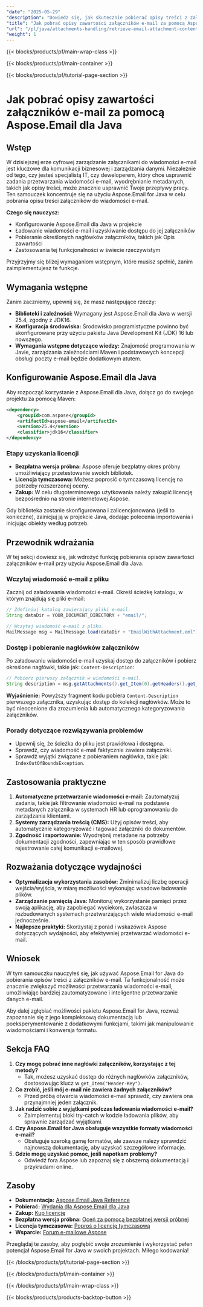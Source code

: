 ```yaml
---
"date": "2025-05-29"
"description": "Dowiedz się, jak skutecznie pobierać opisy treści z załączników e-mail za pomocą Aspose.Email dla Java. Ulepsz swój przepływ pracy dzięki temu potężnemu rozwiązaniu do obsługi załączników e-mail."
"title": "Jak pobrać opisy zawartości załączników e-mail za pomocą Aspose.Email dla Java"
"url": "/pl/java/attachments-handling/retrieve-email-attachment-content-descriptions-aspose-email-java/"
"weight": 1
---
```


{{< blocks/products/pf/main-wrap-class >}}

{{< blocks/products/pf/main-container >}}

{{< blocks/products/pf/tutorial-page-section >}}
# Jak pobrać opisy zawartości załączników e-mail za pomocą Aspose.Email dla Java

## Wstęp
W dzisiejszej erze cyfrowej zarządzanie załącznikami do wiadomości e-mail jest kluczowe dla komunikacji biznesowej i zarządzania danymi. Niezależnie od tego, czy jesteś specjalistą IT, czy deweloperem, który chce usprawnić zadania przetwarzania wiadomości e-mail, wyodrębnianie metadanych, takich jak opisy treści, może znacznie usprawnić Twoje przepływy pracy. Ten samouczek koncentruje się na użyciu Aspose.Email for Java w celu pobrania opisu treści załączników do wiadomości e-mail.

**Czego się nauczysz:**
- Konfigurowanie Aspose.Email dla Java w projekcie
- Ładowanie wiadomości e-mail i uzyskiwanie dostępu do jej załączników
- Pobieranie określonych nagłówków załączników, takich jak Opis zawartości
- Zastosowania tej funkcjonalności w świecie rzeczywistym

Przyjrzyjmy się bliżej wymaganiom wstępnym, które musisz spełnić, zanim zaimplementujesz te funkcje.

## Wymagania wstępne
Zanim zaczniemy, upewnij się, że masz następujące rzeczy:
- **Biblioteki i zależności:** Wymagany jest Aspose.Email dla Java w wersji 25.4, zgodny z JDK16.
- **Konfiguracja środowiska:** Środowisko programistyczne powinno być skonfigurowane przy użyciu pakietu Java Development Kit (JDK) 16 lub nowszego.
- **Wymagania wstępne dotyczące wiedzy:** Znajomość programowania w Javie, zarządzania zależnościami Maven i podstawowych koncepcji obsługi poczty e-mail będzie dodatkowym atutem.

## Konfigurowanie Aspose.Email dla Java
Aby rozpocząć korzystanie z Aspose.Email dla Java, dołącz go do swojego projektu za pomocą Maven:

```xml
<dependency>
    <groupId>com.aspose</groupId>
    <artifactId>aspose-email</artifactId>
    <version>25.4</version>
    <classifier>jdk16</classifier>
</dependency>
```

### Etapy uzyskania licencji
- **Bezpłatna wersja próbna:** Aspose oferuje bezpłatny okres próbny umożliwiający przetestowanie swoich bibliotek.
- **Licencja tymczasowa:** Możesz poprosić o tymczasową licencję na potrzeby rozszerzonej oceny.
- **Zakup:** W celu długoterminowego użytkowania należy zakupić licencję bezpośrednio na stronie internetowej Aspose.

Gdy biblioteka zostanie skonfigurowana i zalicencjonowana (jeśli to konieczne), zainicjuj ją w projekcie Java, dodając polecenia importowania i inicjując obiekty według potrzeb.

## Przewodnik wdrażania
W tej sekcji dowiesz się, jak wdrożyć funkcję pobierania opisów zawartości załączników e-mail przy użyciu Aspose.Email dla Java.

### Wczytaj wiadomość e-mail z pliku
Zacznij od załadowania wiadomości e-mail. Określ ścieżkę katalogu, w którym znajdują się pliki e-mail:

```java
// Zdefiniuj katalog zawierający pliki e-mail.
String dataDir = YOUR_DOCUMENT_DIRECTORY + "email/";

// Wczytaj wiadomość e-mail z pliku.
MailMessage msg = MailMessage.load(dataDir + "EmailWithAttachment.eml");
```

### Dostęp i pobieranie nagłówków załączników
Po załadowaniu wiadomości e-mail uzyskaj dostęp do załączników i pobierz określone nagłówki, takie jak: `Content-Description`:

```java
// Pobierz pierwszy załącznik w wiadomości e-mail.
String description = msg.getAttachments().get_Item(0).getHeaders().get_Item("Content-Description");
```
**Wyjaśnienie:** Powyższy fragment kodu pobiera `Content-Description` pierwszego załącznika, uzyskując dostęp do kolekcji nagłówków. Może to być nieocenione dla zrozumienia lub automatycznego kategoryzowania załączników.

### Porady dotyczące rozwiązywania problemów
- Upewnij się, że ścieżka do pliku jest prawidłowa i dostępna.
- Sprawdź, czy wiadomość e-mail faktycznie zawiera załączniki.
- Sprawdź wyjątki związane z pobieraniem nagłówka, takie jak: `IndexOutOfBoundsException`.

## Zastosowania praktyczne
1. **Automatyczne przetwarzanie wiadomości e-mail:** Zautomatyzuj zadania, takie jak filtrowanie wiadomości e-mail na podstawie metadanych załącznika w systemach HR lub oprogramowaniu do zarządzania klientami.
2. **Systemy zarządzania treścią (CMS):** Użyj opisów treści, aby automatycznie kategoryzować i tagować załączniki do dokumentów.
3. **Zgodność i raportowanie:** Wyodrębnij metadane na potrzeby dokumentacji zgodności, zapewniając w ten sposób prawidłowe rejestrowanie całej komunikacji e-mailowej.

## Rozważania dotyczące wydajności
- **Optymalizacja wykorzystania zasobów:** Zminimalizuj liczbę operacji wejścia/wyjścia, w miarę możliwości wykonując wsadowe ładowanie plików.
- **Zarządzanie pamięcią Java:** Monitoruj wykorzystanie pamięci przez swoją aplikację, aby zapobiegać wyciekom, zwłaszcza w rozbudowanych systemach przetwarzających wiele wiadomości e-mail jednocześnie.
- **Najlepsze praktyki:** Skorzystaj z porad i wskazówek Aspose dotyczących wydajności, aby efektywniej przetwarzać wiadomości e-mail.

## Wniosek
W tym samouczku nauczyłeś się, jak używać Aspose.Email for Java do pobierania opisów treści z załączników e-mail. Ta funkcjonalność może znacznie zwiększyć możliwości przetwarzania wiadomości e-mail, umożliwiając bardziej zautomatyzowane i inteligentne przetwarzanie danych e-mail.

Aby dalej zgłębiać możliwości pakietu Aspose.Email for Java, rozważ zapoznanie się z jego kompleksową dokumentacją lub poeksperymentowanie z dodatkowymi funkcjami, takimi jak manipulowanie wiadomościami i konwersja formatu.

## Sekcja FAQ
1. **Czy mogę pobrać inne nagłówki załączników, korzystając z tej metody?**
   - Tak, możesz uzyskać dostęp do różnych nagłówków załączników, dostosowując klucz w `get_Item("Header-Key")`.
2. **Co zrobić, jeśli mój e-mail nie zawiera żadnych załączników?**
   - Przed próbą otwarcia wiadomości e-mail sprawdź, czy zawiera ona przynajmniej jeden załącznik.
3. **Jak radzić sobie z wyjątkami podczas ładowania wiadomości e-mail?**
   - Zaimplementuj bloki try-catch w kodzie ładowania plików, aby sprawnie zarządzać wyjątkami.
4. **Czy Aspose.Email for Java obsługuje wszystkie formaty wiadomości e-mail?**
   - Obsługuje szeroką gamę formatów, ale zawsze należy sprawdzić najnowszą dokumentację, aby uzyskać szczegółowe informacje.
5. **Gdzie mogę uzyskać pomoc, jeśli napotkam problemy?**
   - Odwiedź fora Aspose lub zapoznaj się z obszerną dokumentacją i przykładami online.

## Zasoby
- **Dokumentacja:** [Aspose.Email Java Reference](https://reference.aspose.com/email/java/)
- **Pobierać:** [Wydania dla Aspose.Email dla Java](https://releases.aspose.com/email/java/)
- **Zakup:** [Kup licencję](https://purchase.aspose.com/buy)
- **Bezpłatna wersja próbna:** [Oceń za pomocą bezpłatnej wersji próbnej](https://releases.aspose.com/email/java/)
- **Licencja tymczasowa:** [Poproś o licencję tymczasową](https://purchase.aspose.com/temporary-license/)
- **Wsparcie:** [Forum e-mailowe Aspose](https://forum.aspose.com/c/email/10)

Przeglądaj te zasoby, aby pogłębić swoje zrozumienie i wykorzystać pełen potencjał Aspose.Email for Java w swoich projektach. Miłego kodowania!

{{< /blocks/products/pf/tutorial-page-section >}}

{{< /blocks/products/pf/main-container >}}

{{< /blocks/products/pf/main-wrap-class >}}

{{< blocks/products/products-backtop-button >}}